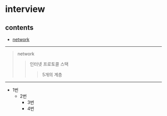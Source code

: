 # interview
## contents
- [network](./contents/network.md)



***
> network
> > 인터넷 프로토콜 스택
> > > 5개의 계층

***
- 1번
  - 2번 
    - 3번  
    - 4번
  

